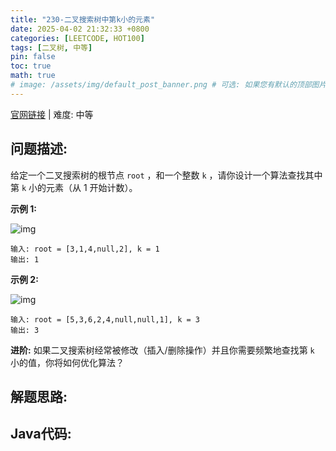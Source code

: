 ```yaml
---
title: "230-二叉搜索树中第k小的元素"
date: 2025-04-02 21:32:33 +0800
categories: [LEETCODE, HOT100]
tags: [二叉树, 中等]
pin: false
toc: true
math: true
# image: /assets/img/default_post_banner.png # 可选: 如果您有默认的顶部图片，取消注释并修改路径
---
```


[官网链接](https://leetcode.cn/problems/kth-smallest-element-in-a-bst/) \| 难度: 中等

## 问题描述: 

给定一个二叉搜索树的根节点 `root` ，和一个整数 `k` ，请你设计一个算法查找其中第 `k` 小的元素（从 1 开始计数）。

 

**示例 1:**

![img](../assets/img/posts/leetcode/p230_0.jpg)

```
输入: root = [3,1,4,null,2], k = 1
输出: 1
```

**示例 2:**

![img](../assets/img/posts/leetcode/p230_1.jpg)

```
输入: root = [5,3,6,2,4,null,null,1], k = 3
输出: 3
```

**进阶:** 如果二叉搜索树经常被修改（插入/删除操作）并且你需要频繁地查找第 `k` 小的值，你将如何优化算法？





## 解题思路: 

## Java代码: 

